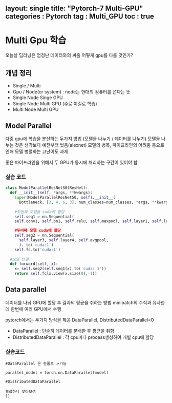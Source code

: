 layout: single
title:  "Pytorch-7 Multi-GPU"
categories : Pytorch
tag : Multi_GPU
toc : true
---

# Multi Gpu 학습

오늘날 딥러닝은 엄청난 데이터와의 싸움
어떻게 gpu를 다룰 것인가?

## 개념 정리
+ Single / Multi
+ Gpu / Node(or system) : node는 한대의 컴퓨터를 쓴다는 뜻
+ Single Node Singe GPU
+ Single Node Multi GPU (주로 이걸로 학습)
+ Multi Node Multi GPU


## Model Parallel
다중 gpu에 학습을 분산하는 두가지 방법
(모델을 나누기 / 데이터를 나누기)
모델을 나누는 것은 생각보다 예전부터 썼음(alexnet)
모델의 병목, 파이프라인의 어려움 등으로 인해 모델 병렬화는 고난이도 과제

좋은 파이프라인을 위해서 두 GPU가 동시에 처리하는 구간이 있어야 함

### 실습 코드
```python
class ModelParallelResNet50(ResNet):
  def __init__(self, *args, **kwargs):
    super(ModelParallelResNet50, self).__init__(
      Bottleneck, [3, 4, 6, 3], num_classes=num_classes, *args, **kwargs)
    
    #첫번째 모델을 cuda에 할당
    self.seq1 = nn.Sequential(
    self.conv1, self.bn1, self.relu, self.maxpool, self.layer1, self.layer2).to('cuda:0")

    #두버째 모델 cuda에 할당
    self.seg2 = nn.Sequential(
      self.layer3, self.layer4, self.avgpool,
      ). to('cuda:1')
    self.fc.to('cuda:1')
  
  #모델 연결
  def forward(self, x):
    x= self.seq2(self.seq1(x).to('cuda: 1'))
    return self.fclx.view(x.size(0),-1))

```

## Data parallel
데이터를 나눠 GPU에 할당 후 결과의 평균을 취하는 방법
minibatch의 수식과 유사한데 한번에 여러 GPU에서 수행

pytorch에서는 두가지 방식을 제공
	DataParallel, DistributedDataParallel=0

- DataParallel : 단순히 데이터를 분배한 후 평균을 취함
- DistributedDataParallel : 각 cpu마다 process생성하여 개별 cpu에 할당

### 실습코드
```pytorch
#DataParallel 은 한줄로 ㅆ가능

parallel_model = torch.nn.DataParallel(model)

```


```pytorch
#DistributedDataParallel

복잡하니 찾아보셈
1)

```
